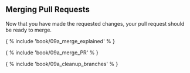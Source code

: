 ## Merging Pull Requests

Now that you have made the requested changes, your pull request should be ready to merge.

{ % include 'book/09a_merge_explained' % }

{ % include 'book/09a_merge_PR' % }

{ % include 'book/09a_cleanup_branches' % }
